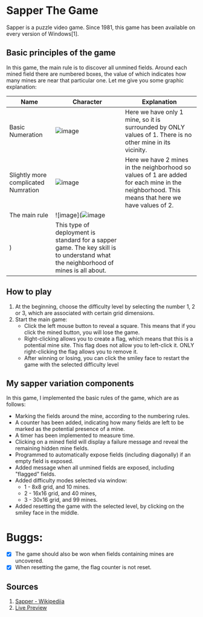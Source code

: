 # Sapper The Game
Sapper is a puzzle video game. Since 1981, this game has been available on every version of Windows[1].
## Basic principles of the game 
In this game, the main rule is to discover all unmined fields. Around each mined field there are numbered boxes, the value of which indicates how many mines are near that particular one. Let me give you some graphic explanation: 

| Name     | Character | Explanation |
| ---      | ---       | ---         |
| Basic Numeration  | ![image](https://github.com/Cysiek96/Z2J/assets/113532109/2a92d42e-1ee5-421a-974b-70dae0d73a5e)        | Here we have only 1 mine, so it is surrounded by ONLY values of 1. There is no other mine in its vicinity.|
| Slightly more complicated Numration    |   ![image](https://github.com/Cysiek96/Z2J/assets/113532109/98d73749-6c01-4d14-8d8f-ad7e6db9e94a) | Here we have 2 mines in the neighborhood so values of 1 are added for each mine in the neighborhood. This means that here we have values of 2.|
|    The main rule   | ![image](![image](https://github.com/Cysiek96/Z2J/assets/113532109/d7b02cd0-f486-4efc-b57d-16ad2e44fd55)
) | This type of deployment is standard for a sapper game. The key skill is to understand what the neighborhood of mines is all about.|

## How to play
1. At the beginning, choose the difficulty level by selecting the number 1, 2 or 3, which are associated with certain grid dimensions.
2. Start the main game:
     * Click the left mouse button to reveal a square. This means that if you click the mined button, you will lose the game.
     * Right-clicking allows you to create a flag, which means that this is a potential mine site. This flag does not allow you to left-click it. ONLY right-clicking the flag allows you to remove it.
     * After winning or losing, you can click the smiley face to restart the game with the selected difficulty level

## My  sapper variation components
In this game, I implemented the basic rules of the game, which are as follows:
* Marking the fields around the mine, according to the numbering rules.
* A counter has been added, indicating how many fields are left to be marked as the potential presence of a mine.
* A timer has been implemented to measure time.
* Clicking on a mined field will display a failure message and reveal the remaining hidden mine fields.
* Programmed to automatically expose fields (including diagonally) if an empty field is exposed.
* Added message when all unmined fields are exposed, including "flagged" fields.
* Added difficulty modes selected via window:
  - 1 - 8x8 grid, and 10 mines.
  - 2 - 16x16 grid, and 40 mines,
  - 3 - 30x16 grid, and 99 mines.
* Added resetting the game with the selected level, by clicking on the smiley face in the middle.

# Buggs:
- [x] The game should also be won when fields containing mines are uncovered.
- [x] When resetting the game, the flag counter is not reset.

## Sources
1. [Sapper - Wikipediia](https://en.wikipedia.org/wiki/Minesweeper_(video_game))
2. [Live Preview](https://codepen.io/Cychu1996/full/YzRGmgM)
